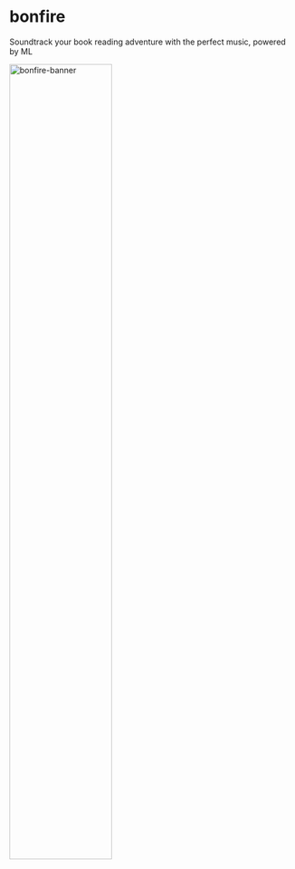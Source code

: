 # bonfire

Soundtrack your book reading adventure with the perfect music, powered by ML

<img src="https://user-images.githubusercontent.com/45515570/133943431-e93adef6-544c-439f-a8ce-729d627393bd.png" alt="bonfire-banner" width="60%"/>
